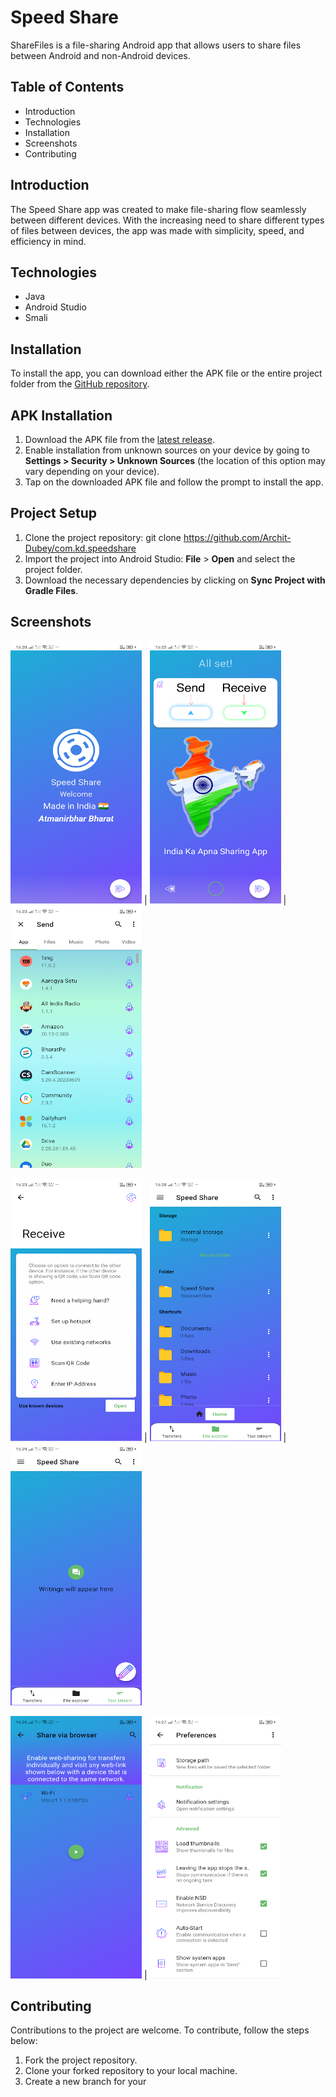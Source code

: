 # Speed Share
ShareFiles is a file-sharing Android app that allows users to share files between Android and non-Android devices.

## Table of Contents
*	Introduction
*	Technologies
*	Installation
*	Screenshots
*	Contributing

## Introduction
The Speed Share app was created to make file-sharing flow seamlessly between different devices. With the increasing need to share different types of files between devices, the app was made with simplicity, speed, and efficiency in mind.


## Technologies
 * Java
 * Android Studio
 * Smali

## Installation
To install the app, you can download either the APK file or the entire project folder from the [GitHub repository](https://github.com/Archit-Dubey/com.kd.speedshare).

## APK Installation
1.	Download the APK file from the [latest release](https://github.com/Archit-Dubey/com.kd.speedshare/blob/master/com.kd.speedshare.apk).
2.	Enable installation from unknown sources on your device by going to **Settings > Security > Unknown Sources** (the location of this option may vary depending on your device).
3.	Tap on the downloaded APK file and follow the prompt to install the app.

## Project Setup
1.	Clone the project repository: git clone https://github.com/Archit-Dubey/com.kd.speedshare
2.	Import the project into Android Studio: **File** > **Open** and select the project folder.
3.	Download the necessary dependencies by clicking on **Sync Project with Gradle Files**.

## Screenshots
<img src="https://github.com/Archit-Dubey/com.kd.speedshare/blob/master/Screenshots/1.png" width="210" /> | <img src="https://github.com/Archit-Dubey/com.kd.speedshare/blob/master/Screenshots/2.png" width="210" /> | <img src="https://github.com/Archit-Dubey/com.kd.speedshare/blob/master/Screenshots/3.png" width="210" />

 <img src="https://github.com/Archit-Dubey/com.kd.speedshare/blob/master/Screenshots/4.png" width="210" /> | <img src="https://github.com/Archit-Dubey/com.kd.speedshare/blob/master/Screenshots/5.png" width="210" /> | <img src="https://github.com/Archit-Dubey/com.kd.speedshare/blob/master/Screenshots/6.png" width="210" />
 
 <img src="https://github.com/Archit-Dubey/com.kd.speedshare/blob/master/Screenshots/7.png" width="210" /> | <img src="https://github.com/Archit-Dubey/com.kd.speedshare/blob/master/Screenshots/8.png" width="210" />



## Contributing
Contributions to the project are welcome. To contribute, follow the steps below:
1.	Fork the project repository.
2.	Clone your forked repository to your local machine.
3.	Create a new branch for your


